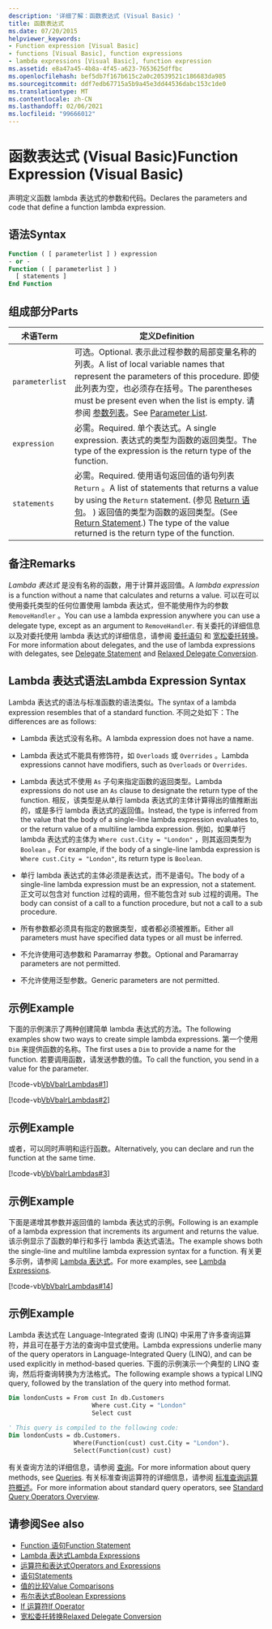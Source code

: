 ```yaml
---
description: '详细了解：函数表达式 (Visual Basic) '
title: 函数表达式
ms.date: 07/20/2015
helpviewer_keywords:
- Function expression [Visual Basic]
- functions [Visual Basic], function expressions
- lambda expressions [Visual Basic], function expression
ms.assetid: e8a47a45-4b8a-4f45-a623-7653625dffbc
ms.openlocfilehash: bef5db7f167b615c2a0c20539521c186683da985
ms.sourcegitcommit: ddf7edb67715a5b9a45e3dd44536dabc153c1de0
ms.translationtype: MT
ms.contentlocale: zh-CN
ms.lasthandoff: 02/06/2021
ms.locfileid: "99666012"
---
```

# <a name="function-expression-visual-basic"></a><span data-ttu-id="b381b-103">函数表达式 (Visual Basic)</span><span class="sxs-lookup"><span data-stu-id="b381b-103">Function Expression (Visual Basic)</span></span>

<span data-ttu-id="b381b-104">声明定义函数 lambda 表达式的参数和代码。</span><span class="sxs-lookup"><span data-stu-id="b381b-104">Declares the parameters and code that define a function lambda expression.</span></span>  
  
## <a name="syntax"></a><span data-ttu-id="b381b-105">语法</span><span class="sxs-lookup"><span data-stu-id="b381b-105">Syntax</span></span>  
  
```vb  
Function ( [ parameterlist ] ) expression  
- or -  
Function ( [ parameterlist ] )  
  [ statements ]  
End Function  
```  
  
## <a name="parts"></a><span data-ttu-id="b381b-106">组成部分</span><span class="sxs-lookup"><span data-stu-id="b381b-106">Parts</span></span>  
  
|<span data-ttu-id="b381b-107">术语</span><span class="sxs-lookup"><span data-stu-id="b381b-107">Term</span></span>|<span data-ttu-id="b381b-108">定义</span><span class="sxs-lookup"><span data-stu-id="b381b-108">Definition</span></span>|  
|---|---|  
|`parameterlist`|<span data-ttu-id="b381b-109">可选。</span><span class="sxs-lookup"><span data-stu-id="b381b-109">Optional.</span></span> <span data-ttu-id="b381b-110">表示此过程参数的局部变量名称的列表。</span><span class="sxs-lookup"><span data-stu-id="b381b-110">A list of local variable names that represent the parameters of this procedure.</span></span> <span data-ttu-id="b381b-111">即使此列表为空，也必须存在括号。</span><span class="sxs-lookup"><span data-stu-id="b381b-111">The parentheses must be present even when the list is empty.</span></span> <span data-ttu-id="b381b-112">请参阅 [参数列表](../statements/parameter-list.md)。</span><span class="sxs-lookup"><span data-stu-id="b381b-112">See [Parameter List](../statements/parameter-list.md).</span></span>|  
|`expression`|<span data-ttu-id="b381b-113">必需。</span><span class="sxs-lookup"><span data-stu-id="b381b-113">Required.</span></span> <span data-ttu-id="b381b-114">单个表达式。</span><span class="sxs-lookup"><span data-stu-id="b381b-114">A single expression.</span></span> <span data-ttu-id="b381b-115">表达式的类型为函数的返回类型。</span><span class="sxs-lookup"><span data-stu-id="b381b-115">The type of the expression is the return type of the function.</span></span>|  
|`statements`|<span data-ttu-id="b381b-116">必需。</span><span class="sxs-lookup"><span data-stu-id="b381b-116">Required.</span></span> <span data-ttu-id="b381b-117">使用语句返回值的语句列表 `Return` 。</span><span class="sxs-lookup"><span data-stu-id="b381b-117">A list of statements that returns a value by using the `Return` statement.</span></span> <span data-ttu-id="b381b-118"> (参见 [Return 语句](../statements/return-statement.md)。 ) 返回值的类型为函数的返回类型。</span><span class="sxs-lookup"><span data-stu-id="b381b-118">(See [Return Statement](../statements/return-statement.md).) The type of the value returned is the return type of the function.</span></span>|  
  
## <a name="remarks"></a><span data-ttu-id="b381b-119">备注</span><span class="sxs-lookup"><span data-stu-id="b381b-119">Remarks</span></span>  

 <span data-ttu-id="b381b-120">*Lambda 表达式* 是没有名称的函数，用于计算并返回值。</span><span class="sxs-lookup"><span data-stu-id="b381b-120">A *lambda expression* is a function without a name that calculates and returns a value.</span></span> <span data-ttu-id="b381b-121">可以在可以使用委托类型的任何位置使用 lambda 表达式，但不能使用作为的参数 `RemoveHandler` 。</span><span class="sxs-lookup"><span data-stu-id="b381b-121">You can use a lambda expression anywhere you can use a delegate type, except as an argument to `RemoveHandler`.</span></span> <span data-ttu-id="b381b-122">有关委托的详细信息以及对委托使用 lambda 表达式的详细信息，请参阅 [委托语句](../statements/delegate-statement.md) 和 [宽松委托转换](../../programming-guide/language-features/delegates/relaxed-delegate-conversion.md)。</span><span class="sxs-lookup"><span data-stu-id="b381b-122">For more information about delegates, and the use of lambda expressions with delegates, see [Delegate Statement](../statements/delegate-statement.md) and [Relaxed Delegate Conversion](../../programming-guide/language-features/delegates/relaxed-delegate-conversion.md).</span></span>  
  
## <a name="lambda-expression-syntax"></a><span data-ttu-id="b381b-123">Lambda 表达式语法</span><span class="sxs-lookup"><span data-stu-id="b381b-123">Lambda Expression Syntax</span></span>  

 <span data-ttu-id="b381b-124">Lambda 表达式的语法与标准函数的语法类似。</span><span class="sxs-lookup"><span data-stu-id="b381b-124">The syntax of a lambda expression resembles that of a standard function.</span></span> <span data-ttu-id="b381b-125">不同之处如下：</span><span class="sxs-lookup"><span data-stu-id="b381b-125">The differences are as follows:</span></span>  
  
- <span data-ttu-id="b381b-126">Lambda 表达式没有名称。</span><span class="sxs-lookup"><span data-stu-id="b381b-126">A lambda expression does not have a name.</span></span>  
  
- <span data-ttu-id="b381b-127">Lambda 表达式不能具有修饰符，如 `Overloads` 或 `Overrides` 。</span><span class="sxs-lookup"><span data-stu-id="b381b-127">Lambda expressions cannot have modifiers, such as `Overloads` or `Overrides`.</span></span>  
  
- <span data-ttu-id="b381b-128">Lambda 表达式不使用 `As` 子句来指定函数的返回类型。</span><span class="sxs-lookup"><span data-stu-id="b381b-128">Lambda expressions do not use an `As` clause to designate the return type of the function.</span></span> <span data-ttu-id="b381b-129">相反，该类型是从单行 lambda 表达式的主体计算得出的值推断出的，或是多行 lambda 表达式的返回值。</span><span class="sxs-lookup"><span data-stu-id="b381b-129">Instead, the type is inferred from the value that the body of a single-line lambda expression evaluates to, or the return value of a multiline lambda expression.</span></span> <span data-ttu-id="b381b-130">例如，如果单行 lambda 表达式的主体为 `Where cust.City = "London"` ，则其返回类型为 `Boolean` 。</span><span class="sxs-lookup"><span data-stu-id="b381b-130">For example, if the body of a single-line lambda expression is `Where cust.City = "London"`, its return type is `Boolean`.</span></span>  
  
- <span data-ttu-id="b381b-131">单行 lambda 表达式的主体必须是表达式，而不是语句。</span><span class="sxs-lookup"><span data-stu-id="b381b-131">The body of a single-line lambda expression must be an expression, not a statement.</span></span> <span data-ttu-id="b381b-132">正文可以包含对 function 过程的调用，但不能包含对 sub 过程的调用。</span><span class="sxs-lookup"><span data-stu-id="b381b-132">The body can consist of a call to a function procedure, but not a call to a sub procedure.</span></span>  
  
- <span data-ttu-id="b381b-133">所有参数都必须具有指定的数据类型，或者都必须被推断。</span><span class="sxs-lookup"><span data-stu-id="b381b-133">Either all parameters must have specified data types or all must be inferred.</span></span>  
  
- <span data-ttu-id="b381b-134">不允许使用可选参数和 Paramarray 参数。</span><span class="sxs-lookup"><span data-stu-id="b381b-134">Optional and Paramarray parameters are not permitted.</span></span>  
  
- <span data-ttu-id="b381b-135">不允许使用泛型参数。</span><span class="sxs-lookup"><span data-stu-id="b381b-135">Generic parameters are not permitted.</span></span>  
  
## <a name="example"></a><span data-ttu-id="b381b-136">示例</span><span class="sxs-lookup"><span data-stu-id="b381b-136">Example</span></span>  

 <span data-ttu-id="b381b-137">下面的示例演示了两种创建简单 lambda 表达式的方法。</span><span class="sxs-lookup"><span data-stu-id="b381b-137">The following examples show two ways to create simple lambda expressions.</span></span> <span data-ttu-id="b381b-138">第一个使用 `Dim` 来提供函数的名称。</span><span class="sxs-lookup"><span data-stu-id="b381b-138">The first uses a `Dim` to provide a name for the function.</span></span> <span data-ttu-id="b381b-139">若要调用函数，请发送参数的值。</span><span class="sxs-lookup"><span data-stu-id="b381b-139">To call the function, you send in a value for the parameter.</span></span>  
  
 [!code-vb[VbVbalrLambdas#1](~/samples/snippets/visualbasic/VS_Snippets_VBCSharp/VbVbalrLambdas/VB/Class1.vb#1)]  
  
 [!code-vb[VbVbalrLambdas#2](~/samples/snippets/visualbasic/VS_Snippets_VBCSharp/VbVbalrLambdas/VB/Class1.vb#2)]  
  
## <a name="example"></a><span data-ttu-id="b381b-140">示例</span><span class="sxs-lookup"><span data-stu-id="b381b-140">Example</span></span>  

 <span data-ttu-id="b381b-141">或者，可以同时声明和运行函数。</span><span class="sxs-lookup"><span data-stu-id="b381b-141">Alternatively, you can declare and run the function at the same time.</span></span>  
  
 [!code-vb[VbVbalrLambdas#3](~/samples/snippets/visualbasic/VS_Snippets_VBCSharp/VbVbalrLambdas/VB/Class1.vb#3)]  
  
## <a name="example"></a><span data-ttu-id="b381b-142">示例</span><span class="sxs-lookup"><span data-stu-id="b381b-142">Example</span></span>  

 <span data-ttu-id="b381b-143">下面是递增其参数并返回值的 lambda 表达式的示例。</span><span class="sxs-lookup"><span data-stu-id="b381b-143">Following is an example of a lambda expression that increments its argument and returns the value.</span></span> <span data-ttu-id="b381b-144">该示例显示了函数的单行和多行 lambda 表达式语法。</span><span class="sxs-lookup"><span data-stu-id="b381b-144">The example shows both the single-line and multiline lambda expression syntax for a function.</span></span> <span data-ttu-id="b381b-145">有关更多示例，请参阅 [Lambda 表达式](../../programming-guide/language-features/procedures/lambda-expressions.md)。</span><span class="sxs-lookup"><span data-stu-id="b381b-145">For more examples, see [Lambda Expressions](../../programming-guide/language-features/procedures/lambda-expressions.md).</span></span>  
  
 [!code-vb[VbVbalrLambdas#14](~/samples/snippets/visualbasic/VS_Snippets_VBCSharp/VbVbalrLambdas/VB/Class1.vb#14)]  
  
## <a name="example"></a><span data-ttu-id="b381b-146">示例</span><span class="sxs-lookup"><span data-stu-id="b381b-146">Example</span></span>  

 <span data-ttu-id="b381b-147">Lambda 表达式在 Language-Integrated 查询 (LINQ) 中采用了许多查询运算符，并且可在基于方法的查询中显式使用。</span><span class="sxs-lookup"><span data-stu-id="b381b-147">Lambda expressions underlie many of the query operators in Language-Integrated Query (LINQ), and can be used explicitly in method-based queries.</span></span> <span data-ttu-id="b381b-148">下面的示例演示一个典型的 LINQ 查询，然后将查询转换为方法格式。</span><span class="sxs-lookup"><span data-stu-id="b381b-148">The following example shows a typical LINQ query, followed by the translation of the query into method format.</span></span>  
  
```vb  
Dim londonCusts = From cust In db.Customers  
                       Where cust.City = "London"  
                       Select cust  
  
' This query is compiled to the following code:  
Dim londonCusts = db.Customers.  
                  Where(Function(cust) cust.City = "London").  
                  Select(Function(cust) cust)  
```  
  
 <span data-ttu-id="b381b-149">有关查询方法的详细信息，请参阅 [查询](../queries/index.md)。</span><span class="sxs-lookup"><span data-stu-id="b381b-149">For more information about query methods, see [Queries](../queries/index.md).</span></span> <span data-ttu-id="b381b-150">有关标准查询运算符的详细信息，请参阅 [标准查询运算符概述](../../programming-guide/concepts/linq/standard-query-operators-overview.md)。</span><span class="sxs-lookup"><span data-stu-id="b381b-150">For more information about standard query operators, see [Standard Query Operators Overview](../../programming-guide/concepts/linq/standard-query-operators-overview.md).</span></span>  
  
## <a name="see-also"></a><span data-ttu-id="b381b-151">请参阅</span><span class="sxs-lookup"><span data-stu-id="b381b-151">See also</span></span>

- [<span data-ttu-id="b381b-152">Function 语句</span><span class="sxs-lookup"><span data-stu-id="b381b-152">Function Statement</span></span>](../statements/function-statement.md)
- [<span data-ttu-id="b381b-153">Lambda 表达式</span><span class="sxs-lookup"><span data-stu-id="b381b-153">Lambda Expressions</span></span>](../../programming-guide/language-features/procedures/lambda-expressions.md)
- [<span data-ttu-id="b381b-154">运算符和表达式</span><span class="sxs-lookup"><span data-stu-id="b381b-154">Operators and Expressions</span></span>](../../programming-guide/language-features/operators-and-expressions/index.md)
- [<span data-ttu-id="b381b-155">语句</span><span class="sxs-lookup"><span data-stu-id="b381b-155">Statements</span></span>](../../programming-guide/language-features/statements.md)
- [<span data-ttu-id="b381b-156">值的比较</span><span class="sxs-lookup"><span data-stu-id="b381b-156">Value Comparisons</span></span>](../../programming-guide/language-features/operators-and-expressions/value-comparisons.md)
- [<span data-ttu-id="b381b-157">布尔表达式</span><span class="sxs-lookup"><span data-stu-id="b381b-157">Boolean Expressions</span></span>](../../programming-guide/language-features/operators-and-expressions/boolean-expressions.md)
- [<span data-ttu-id="b381b-158">If 运算符</span><span class="sxs-lookup"><span data-stu-id="b381b-158">If Operator</span></span>](if-operator.md)
- [<span data-ttu-id="b381b-159">宽松委托转换</span><span class="sxs-lookup"><span data-stu-id="b381b-159">Relaxed Delegate Conversion</span></span>](../../programming-guide/language-features/delegates/relaxed-delegate-conversion.md)

